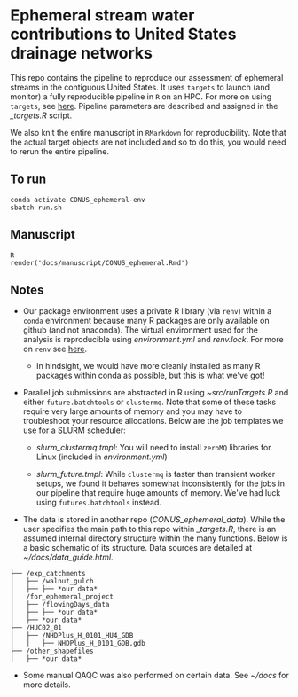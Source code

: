 # Ephemeral stream water contributions to United States drainage networks

This repo contains the pipeline to reproduce our assessment of ephemeral streams in the contiguous United States. It uses `targets` to launch (and monitor) a fully reproducible pipeline in `R` on an HPC. For more on using `targets`, see [here](https://books.ropensci.org/targets/). Pipeline parameters are described and assigned in the *_targets.R* script.

We also knit the entire manuscript in `RMarkdown` for reproducibility. Note that the actual target objects are not included and so to do this, you would need to rerun the entire pipeline.

## To run
```
conda activate CONUS_ephemeral-env
sbatch run.sh
```

## Manuscript
```
R
render('docs/manuscript/CONUS_ephemeral.Rmd')
```

## Notes
- Our package environment uses a private R library (via `renv`) within a `conda` environment because many R packages are only available on github (and not anaconda). The virtual environment used for the analysis is reproducible using *environment.yml* and *renv.lock*. For more on `renv` see [here](https://rstudio.github.io/renv/).
      
  - In hindsight, we would have more cleanly installed as many R packages within conda as possible, but this is what we've got!

- Parallel job submissions are abstracted in R using *~src/runTargets.R* and either `future.batchtools` or `clustermq`. Note that some of these tasks require very large amounts of memory and you may have to troubleshoot your resource allocations. Below are the job templates we use for a SLURM scheduler:

  - *slurm_clustermq.tmpl*: You will need to install `zeroMQ` libraries for Linux (included in *environment.yml*)

  - *slurm_future.tmpl*: While `clustermq` is faster than transient worker setups, we found it behaves somewhat inconsistently for the jobs in our pipeline that require huge amounts of memory. We've had luck using `futures.batchtools` instead.

- The data is stored in another repo (*CONUS_ephemeral_data*). While the user specifies the main path to this repo within *_targets.R*, there is an assumed internal directory structure within the many functions. Below is a basic schematic of its structure. Data sources are detailed at *~/docs/data_guide.html*.

```
├── /exp_catchments
│   ├── /walnut_gulch
│   ├── ├── *our data*
│   /for_ephemeral_project
│   ├── /flowingDays_data
│   ├── ├── *our data*
│   ├── *our data*
├── /HUC02_01
│   ├── /NHDPlus_H_0101_HU4_GDB
│   │   ├── NHDPlus_H_0101_GDB.gdb
├── /other_shapefiles
│   ├── *our data*
```

- Some manual QAQC was also performed on certain data. See *~/docs* for more details.